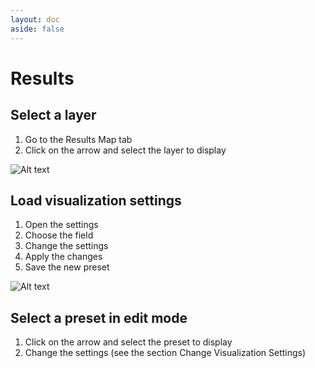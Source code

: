 ```yaml
---
layout: doc
aside: false
---
```


# Results

## Select a layer

1. Go to the Results Map tab
2. Click on the arrow and select the layer to display

![Alt text](/results_3.png)

## Load visualization settings

1. Open the settings
2. Choose the field
3. Change the settings
4. Apply the changes
5. Save the new preset

![Alt text](/results_2.png)

## Select a preset in edit mode

1. Click on the arrow and select the preset to display
2. Change the settings (see the section Change Visualization Settings)

